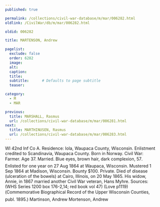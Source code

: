 ```yaml
---
published: true

permalink: /collections/civil-war-database/m/mar/006282.html
oldlink: /CivilWar/db/m/mar/006282.html

oldid: 006282

title: MARTENSON, Andrew

pagelist:
  exclude: false
  order: 6282
  image: 
  alt:
  caption:
  title:
  subtitle:      # Defaults to page subtitle
  teaser:

category: 
  - M 
  - MAR

previous:
  title: MARSHALL, Rasmus
  url: /collections/civil-war-database/m/mar/006281.html  
next:
  title: MARTHINUSEN, Rasmus
  url: /collections/civil-war-database/m/mar/006283.html   
---
```

WI 42nd Inf Co A. Residence: Iola, Waupaca County, Wisconsin. Enlistment credited to Scandinavia, Waupaca County. Born in Norway. Civil War: Farmer. Age 37. Married. Blue eyes, brown hair, dark complexion, 5&#146;7&#148;. Enlisted for one year on 27 Aug 1864 at Waupaca, Wisconsin. Mustered 1 Sep 1864 at Madison, Wisconsin. Bounty $100. Private. Died of disease (ulceration of the bowels) at Cairo, Illinois, on 20 May 1865. His widow, Annie, in 1867 married another Civil War veteran, Hans Myhre. Sources: (WHS Series 1200 box 176-2,14; red book vol 47) (Love p1119) (&#147;Commemorative Biographical Record of the Upper Wisconsin Counties&#148;, publ. 1895.) &#147;Martinson, Andrew&#148; &#147;Mortenson, Andrew&#148;